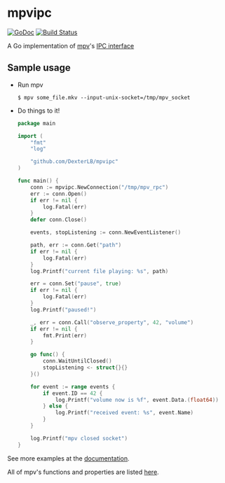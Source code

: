 # mpvipc
[![GoDoc](https://godoc.org/github.com/DexterLB/mpvipc?status.svg)](http://godoc.org/github.com/DexterLB/mpvipc)
[![Build Status](https://travis-ci.org/DexterLB/mpvipc.svg?branch=master)](https://travis-ci.org/DexterLB/mpvipc)

A Go implementation of [mpv](http://mpv.io)'s [IPC interface](https://mpv.io/manual/master/#json-ipc)

## Sample usage

* Run mpv

    ```
    $ mpv some_file.mkv --input-unix-socket=/tmp/mpv_socket
    ```

* Do things to it!
    
    ```go
    package main

    import (
        "fmt"
        "log"

        "github.com/DexterLB/mpvipc"
    )

    func main() {
        conn := mpvipc.NewConnection("/tmp/mpv_rpc")
        err := conn.Open()
        if err != nil {
            log.Fatal(err)
        }
        defer conn.Close()

        events, stopListening := conn.NewEventListener()

        path, err := conn.Get("path")
        if err != nil {
            log.Fatal(err)
        }
        log.Printf("current file playing: %s", path)

        err = conn.Set("pause", true)
        if err != nil {
            log.Fatal(err)
        }
        log.Printf("paused!")

        _, err = conn.Call("observe_property", 42, "volume")
        if err != nil {
            fmt.Print(err)
        }

        go func() {
            conn.WaitUntilClosed()
            stopListening <- struct{}{}
        }()

        for event := range events {
            if event.ID == 42 {
                log.Printf("volume now is %f", event.Data.(float64))
            } else {
                log.Printf("received event: %s", event.Name)
            }
        }

        log.Printf("mpv closed socket")
    }
    ```

See more examples at the [documentation](http://godoc.org/github.com/DexterLB/mpvipc).

All of mpv's functions and properties are listed [here](https://mpv.io/manual/master/#json-ipc).

